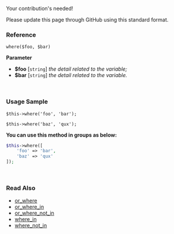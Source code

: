 Your contribution's needed!

Please update this page through GitHub using this standard format.

### Reference
`where($foo, $bar)`

**Parameter**
* **$foo** [`string`] *the detail related to the variable;*
* **$bar** [`string`] *the detail related to the variable.*

&nbsp;

### Usage Sample
`$this->where('foo', 'bar');`

`$this->where('baz', 'qux');`

**You can use this method in groups as below:**
```php
$this->where([
    'foo' => 'bar',
    'baz' => 'qux'
]);
```

&nbsp;

### Read Also
* [or_where](./or_where)
* [or_where_in](./or_where_in)
* [or_where_not_in](./or_where_not_in)
* [where_in](./where_in)
* [where_not_in](./where_not_in)

